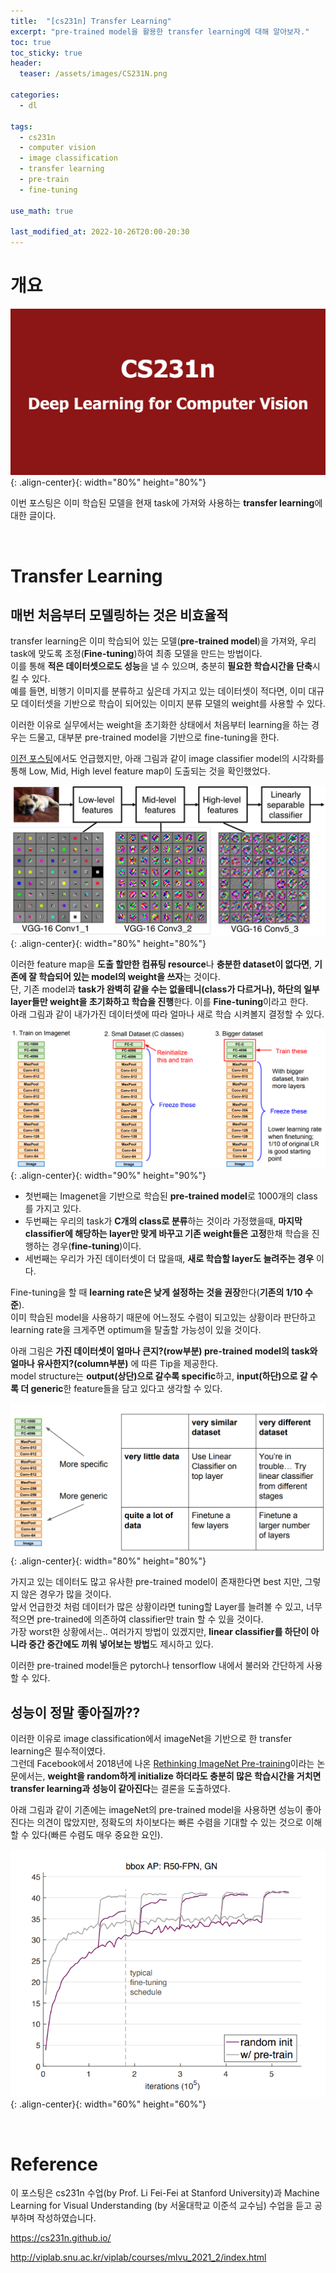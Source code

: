 ```yaml
---
title:  "[cs231n] Transfer Learning"
excerpt: "pre-trained model을 활용한 transfer learning에 대해 알아보자."
toc: true
toc_sticky: true
header:
  teaser: /assets/images/CS231N.png

categories:
  - dl

tags:
  - cs231n
  - computer vision
  - image classification
  - transfer learning
  - pre-train 
  - fine-tuning

use_math: true

last_modified_at: 2022-10-26T20:00-20:30
---
```


# 개요  

![png](/assets/images/CS231N.png){: .align-center}{: width="80%" height="80%"}  

이번 포스팅은 이미 학습된 모델을 현재 task에 가져와 사용하는 **transfer learning**에 대한 글이다.  
  
<br/>
  
# Transfer Learning  

## 매번 처음부터 모델링하는 것은 비효율적 

transfer learning은 이미 학습되어 있는 모델(**pre-trained model**)을 가져와, 우리 task에 맞도록 조정(**Fine-tuning**)하여 최종 모델을 만드는 방법이다.  
이를 통해 **적은 데이터셋으로도 성능**을 낼 수 있으며, 충분히 **필요한 학습시간을 단축**시킬 수 있다.  
예를 들면, 비행기 이미지를 분류하고 싶은데 가지고 있는 데이터셋이 적다면, 이미 대규모 데이터셋을 기반으로 학습이 되어있는 이미지 분류 모델의 weight를 사용할 수 있다.  

이러한 이유로 실무에서는 weight을 초기화한 상태에서 처음부터 learning을 하는 경우는 드물고, 대부분 pre-trained model을 기반으로 fine-tuning을 한다.  

[이전 포스팅](https://yganalyst.github.io/dl/cs231n_4/#convolutional-layer)에서도 언급했지만, 아래 그림과 같이 image classifier model의 시각화를 통해 Low, Mid, High level feature map이 도출되는 것을 확인했었다.  

![png](/assets/images/cs231n/4/convlayer_4.png){: .align-center}{: width="80%" height="80%"}  

이러한 feature map을 **도출 할만한 컴퓨팅 resource**나 **충분한 dataset이 없다면**, **기존에 잘 학습되어 있는 model의 weight을 쓰자**는 것이다.  
단, 기존 model과 **task가 완벽히 같을 수는 없을테니(class가 다르거나), 하단의 일부 layer들만 weight을 초기화하고 학습을 진행**한다. 이를 **Fine-tuning**이라고 한다.  
아래 그림과 같이 내가가진 데이터셋에 따라 얼마나 새로 학습 시켜볼지 결정할 수 있다.  

![png](/assets/images/cs231n/7/transfer_1.PNG){: .align-center}{: width="90%" height="90%"}  

- 첫번째는 Imagenet을 기반으로 학습된 **pre-trained model**로 1000개의 class를 가지고 있다.  
- 두번째는 우리의 task가 **C개의 class로 분류**하는 것이라 가정했을때, **마지막 classifier에 해당하는 layer만 맞게 바꾸고 기존 weight들은 고정**한채 학습을 진행하는 경우(**fine-tuning**)이다.  
- 세번째는 우리가 가진 데이터셋이 더 많을때, **새로 학습할 layer도 늘려주는 경우** 이다.  

Fine-tuning을 할 때 **learning rate은 낮게 설정하는 것을 권장**한다(**기존의 1/10 수준**).  
이미 학습된 model을 사용하기 때문에 어느정도 수렴이 되고있는 상황이라 판단하고 learning rate을 크게주면 optimum을 탈출할 가능성이 있을 것이다.  

아래 그림은 **가진 데이터셋이 얼마나 큰지?(row부분) pre-trained model의 task와 얼마나 유사한지?(column부분)** 에 따른 Tip을 제공한다.  
model structure는 **output(상단)으로 갈수록 specific**하고, **input(하단)으로 갈 수록 더 generic**한 feature들을 담고 있다고 생각할 수 있다.  

![png](/assets/images/cs231n/7/transfer_2.PNG){: .align-center}{: width="80%" height="80%"}  

가지고 있는 데이터도 많고 유사한 pre-trained model이 존재한다면 best 지만, 그렇지 않은 경우가 많을 것이다.  
앞서 언급한것 처럼 데이터가 많은 상황이라면 tuning할 Layer를 늘려볼 수 있고, 너무 적으면 pre-trained에 의존하여 classifier만 train 할 수 있을 것이다.  
가장 worst한 상황에서는.. 여러가지 방법이 있겠지만, **linear classifier를 하단이 아니라 중간 중간에도 끼워 넣어보는 방법**도 제시하고 있다.  

이러한 pre-trained model들은 pytorch나 tensorflow 내에서 불러와 간단하게 사용할 수 있다.  


## 성능이 정말 좋아질까?? 

이러한 이유로 image classification에서 imageNet을 기반으로 한 transfer learning은 필수적이였다.  
그런데 Facebook에서 2018년에 나온 [Rethinking ImageNet Pre-training](https://arxiv.org/pdf/1811.08883.pdf)이라는 논문에서는, **weight을 random하게 initialize 하더라도 충분히 많은 학습시간을 거치면 transfer learning과 성능이 같아진다**는 결론을 도출하였다.  

아래 그림과 같이 기존에는 imageNet의 pre-trained model을 사용하면 성능이 좋아진다는 의견이 많았지만, 정확도의 차이보다는 빠른 수렴을 기대할 수 있는 것으로 이해할 수 있다(빠른 수렴도 매우 중요한 요인).  

![png](/assets/images/cs231n/7/facebook.PNG){: .align-center}{: width="60%" height="60%"}  


<br/>

# Reference  

이 포스팅은 cs231n 수업(by Prof. Li Fei-Fei at Stanford University)과 Machine Learning for Visual Understanding (by 서울대학교 이준석 교수님) 수업을 듣고 공부하며 작성하였습니다.  

https://cs231n.github.io/  

http://viplab.snu.ac.kr/viplab/courses/mlvu_2021_2/index.html  